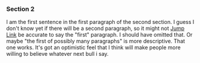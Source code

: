 ### Section 2
I am the first sentence in the first paragraph of the second section.  I guess I don't know yet if there will be a second paragraph, so it might not [Jump Link](#15) be accurate to say the "first" paragraph.  I should have omitted that.  Or maybe "the first of possibly many paragraphs" is more  descriptive.  That one works.  It's got an optimistic feel that I think will make people more willing to believe whatever next bull i say.
